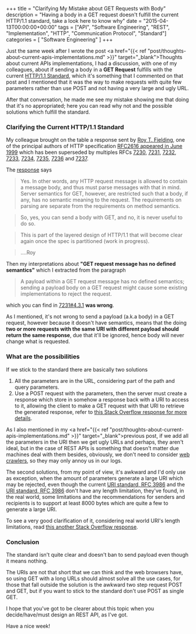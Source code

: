 +++
title = "Clarifying My Mistake about GET Requests with Body"
description = "Having a body in a GET request doesn't fulfill the current HTTP/1.1 standard, take a look here to know why"
date = "2015-04-13T00:00:00+00:00"
tags = ["API", "Software Engineering", "REST", "Implementation", "HTTP", "Communication Protocol", "Standard"]
categories = [
  "Software Engineering"
]
+++

Just the same week after I wrote the post <a href="{{< ref "post/thoughts-about-current-apis-implementations.md" >}}" target="_blank">Thoughts about current APIs implementations</a>, I had a discussion, with one of my colleagues, about if sending a body in a __GET Request__ fulfills with the current [HTTP/1.1 Standard](https://tools.ietf.org/html/rfc7231), which it's something that I commented on that post and I mentioned that it was the way to make requests with quite few parameters rather than use POST and not having a very large and ugly URL.

After that conversation, he made me see my mistake showing me that doing that it's no appropriated; here you can read why not and the possible solutions which fulfill the standard.


### Clarifying the Current HTTP/1.1 Standard

My colleague brought on the table a response sent by <a href="http://en.wikipedia.org/wiki/Roy_Fielding" target="_blank">Roy T. Fielding</a>, one of the principal authors of HTTP specification <a href="http://www.w3.org/Protocols/rfc2616/rfc2616.html" target="_blank">RFC2616 appeared in June 1999</a> which has been superseded by multiples RFCs <a href="https://tools.ietf.org/html/rfc7230" target="_blank">7230</a>, <a href="https://tools.ietf.org/html/rfc7231" target="_blank">7231</a>, <a href="https://tools.ietf.org/html/rfc7232" target="_blank">7232</a>, <a href="https://tools.ietf.org/html/rfc7233" target="_blank">7233</a>, <a href="https://tools.ietf.org/html/rfc7234" target="_blank">7234</a>, <a href="https://tools.ietf.org/html/rfc7235" target="_blank">7235</a>, <a href="https://tools.ietf.org/html/rfc7236" target="_blank">7236</a> and <a href="https://tools.ietf.org/html/rfc7237" target="_blank">7237</a>.

The <a href="https://groups.yahoo.com/neo/groups/rest-discuss/conversations/messages/9962" target="_blank" rel="nofollow">response</a> says

> Yes. In other words, any HTTP request message is allowed to contain
a message body, and thus must parse messages with that in mind.
Server semantics for GET, however, are restricted such that a body,
if any, has no semantic meaning to the request. The requirements
on parsing are separate from the requirements on method semantics.

> So, yes, you can send a body with GET, and no, it is never useful
to do so.

> This is part of the layered design of HTTP/1.1 that will become
clear again once the spec is partitioned (work in progress).

> ....Roy


Then my interpretations about __"GET request message has no defined semantics"__ which I extracted from the paragraph

> A payload within a GET request message has no defined semantics;
  sending a payload body on a GET request might cause some existing
  implementations to reject the request.

which you can find in <a href="https://tools.ietf.org/html/rfc7231#section-4.3.1" target="_blank">7231#4.3.1</a> __was wrong__.

As I mentioned, it's not wrong to send a payload (a.k.a body) in a GET request, however because it doesn't have semantics, means that the doing __two or more requests with the same URI with different payload should return the same response__, due that it'll be ignored, hence body will never change what is requested.


### What are the possibilities

If we stick to the standard there are basically two solutions

1. All the parameters are in the URL, considering part of the path and query parameters.
2. Use a POST request with the parameters, then the server must create a response which store in somehow a response back with a URI to access to it, allowing the client to make a GET request with that URI to retrieve the generated response, refer to <a href="http://stackoverflow.com/questions/4203686/how-can-i-deal-with-http-get-query-string-length-limitations-and-still-want-to-b" target="_blank">this Stack Overflow response for more details</a>.


As I also mentioned in my <a href="{{< ref "post/thoughts-about-current-apis-implementations.md" >}}" target="_blank">previous post</a>, if we add all the parameters in the URI then we get ugly URLs and perhaps, they aren't ideal, but in the case of REST APIs is something that doesn't matter due machines deal with them besides, obviously, we don't need to consider <a href="http://en.wikipedia.org/wiki/Web_crawler" target="_blank">web crawlers</a>, so they may only annoy us in our logs.

The second solutions, from my point of view, it's awkward and I'd only use as exception, when the amount of parameters generate a large URI which may be rejected, even though the current <a href="https://tools.ietf.org/html/rfc3986" target="_blank">URI standard, RFC 3986</a> and the <a href="https://tools.ietf.org/html/rfc7230#section-3.1.1" target="_blank">URI standard, RFC 3986</a> don't have any length limitation, they've found, in the real world, some limitations and the recommendations for senders and recipients is to support at least 8000 bytes which are quite a few to generate a large URI.

To see a very good clarification of it, considering real world URI's length limitations, read <a href="http://stackoverflow.com/questions/417142/what-is-the-maximum-length-of-a-url-in-different-browsers" target="_blank">this another Stack Overflow response</a>.


### Conclusion

The standard isn't quite clear and doesn't ban to send payload even though it means nothing.

The URIs are not that short that we can think and the web browsers have, so using GET with a long URLs should almost solve all the use cases, for those that fall outside the solution is the awkward two step request POST and GET, but if you want to stick to the standard don't use POST as single GET.


I hope that you've got to be clearer about this topic when you decide/have/must design an REST API, as I've got.


Have a nice week!
